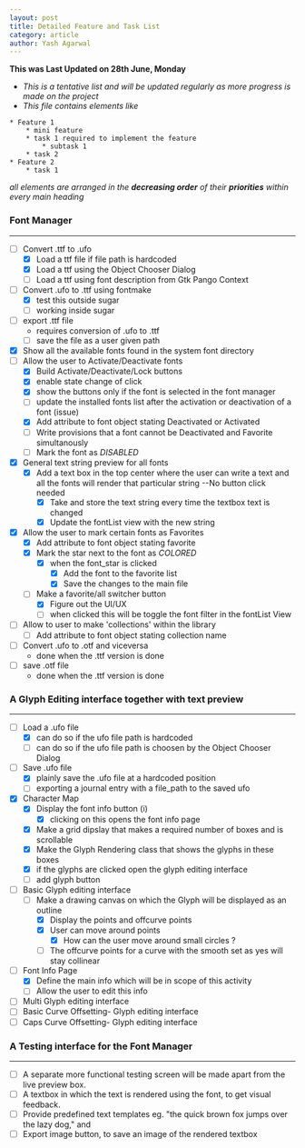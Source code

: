 ```yaml
---
layout: post
title: Detailed Feature and Task List
category: article
author: Yash Agarwal
---
```


__This was Last Updated on 28th June, Monday__

* *This is a tentative list and will be updated regularly as more progress is made on the project*
* *This file contains elements like*

```
* Feature 1
	* mini feature
	* task 1 required to implement the feature
		* subtask 1  
	* task 2
* Feature 2
	* task 1
```
_all elements are arranged in the __decreasing order__ of their __priorities__ within every main heading_

### Font Manager
---
* [ ] Convert .ttf to .ufo
	*	[x] Load a ttf file if file path is hardcoded
	*	[x] Load a ttf using the Object Chooser Dialog
	*	[ ] Load a ttf using font description from Gtk Pango Context
* [ ] Convert .ufo to .ttf using fontmake
	* [x] test this outside sugar
	* [ ] working inside sugar	  
* [ ] export .ttf file
	* requires conversion of .ufo to .ttf
	* [ ] save the file as a user given path    	
* [x] Show all the available fonts found in the system font directory
* [ ] Allow the user to Activate/Deactivate fonts
	* [x] Build Activate/Deactivate/Lock buttons
	* [x] enable state change of click
	* [x] show the buttons only if the font is selected in the font manager
	* [ ] update the installed fonts list after the activation or deactivation of a font (issue)
	* [x] Add attribute to font object stating Deactivated or Activated
	* [ ] Write provisions that a font cannot be Deactivated and Favorite simultanously
	* [ ] Mark the font as *DISABLED*
* [x] General text string preview for all fonts
  * [x] Add a text box in the top center where the user can write a text and all the fonts will render that particular string --No button click needed
    * [x] Take and store the text string every time the textbox text is changed
	* [x] Update the fontList view with the new string  	 	
* [x] Allow the user to mark certain fonts as Favorites
	* [x] Add attribute to font object stating favorite
	* [x] Mark the star next to the font as *COLORED*
	  * [x] when the font_star is clicked
	    * [x] Add the font to the favorite list
		* [x] Save the changes to the main file
	* [ ] Make a favorite/all switcher button
      * [x] Figure out the UI/UX
      * [ ] when clicked this will be toggle the font filter in the fontList View
* [ ] Allow to user to make 'collections' within the library
	* [ ] Add attribute to font object stating collection name
* [ ] Convert .ufo to .otf and viceversa
	* done when the .ttf version is done
* [ ] save .otf file
	* done when the .ttf version is done

### A Glyph Editing interface together with text preview
---

* [ ] Load a .ufo file
	* [x] can do so if the ufo file path is hardcoded
	* [ ] can do so if the ufo file path is choosen by the Object Chooser Dialog
* [ ] Save .ufo file
	* [x] plainly save the .ufo file at a hardcoded position
	* [ ] exporting a journal entry with a file_path to the saved ufo
* [x] Character Map
	* [x] Display the font info button (i)
		* [x] clicking on this opens the font info page
	* [x] Make a grid dipslay that makes a required number of boxes and is scrollable
	* [x] Make the Glyph Rendering class that shows the glyphs in these boxes
	* [x] if the glyphs are clicked open the glyph editing interface
	* [ ] add glyph button
* [ ] Basic Glyph editing interface
	* [ ] Make a drawing canvas on which the Glyph will be displayed as an outline
		* [x] Display the points and offcurve points
		* [x] User can move around points
			* [x] How can the user move around small circles ?
		* [ ] The offcurve points for a curve with the smooth set as yes will stay collinear    	 
* [ ] Font Info Page
	* [x] Define the main info which will be in scope of this activity
	* [ ] Allow the user to edit this info	 
* [ ] Multi Glyph editing interface
* [ ] Basic Curve Offsetting- Glyph editing interface
* [ ] Caps Curve Offsetting- Glyph editing interface

### A Testing interface for the Font Manager
---
* [ ] A separate more functional testing screen will be made apart from the live preview box.
* [ ] A textbox in which the text is rendered using the font, to get visual feedback.
* [ ] Provide predefined text templates eg. "the quick brown fox jumps over the lazy dog," and
* [ ] Export image button, to save an image of the rendered textbox

